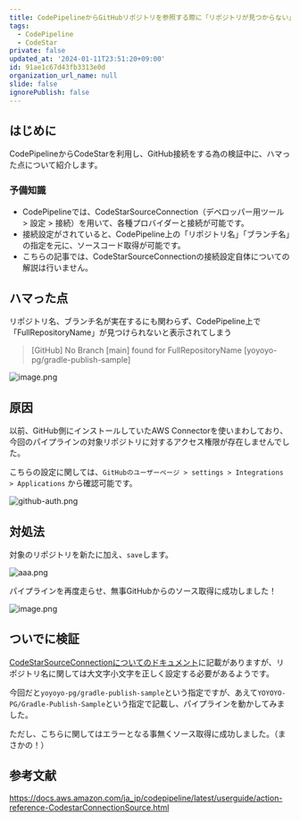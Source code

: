 ```yaml
---
title: CodePipelineからGitHubリポジトリを参照する際に「リポジトリが見つからない」場合のトラブルシューティング
tags:
  - CodePipeline
  - CodeStar
private: false
updated_at: '2024-01-11T23:51:20+09:00'
id: 91ae1c67d43fb3313e0d
organization_url_name: null
slide: false
ignorePublish: false
---
```

## はじめに

CodePipelineからCodeStarを利用し、GitHub接続をする為の検証中に、ハマった点について紹介します。

### 予備知識

- CodePipelineでは、CodeStarSourceConnection（デベロッパー用ツール > 設定 > 接続）を用いて、各種プロバイダーと接続が可能です。
- 接続設定がされていると、CodePipeline上の「リポジトリ名」「ブランチ名」の指定を元に、ソースコード取得が可能です。
- こちらの記事では、CodeStarSourceConnectionの接続設定自体についての解説は行いません。

## ハマった点

リポジトリ名、ブランチ名が実在するにも関わらず、CodePipeline上で「FullRepositoryName」が見つけられないと表示されてしまう

> [GitHub] No Branch [main] found for FullRepositoryName [yoyoyo-pg/gradle-publish-sample]

![image.png](https://qiita-image-store.s3.ap-northeast-1.amazonaws.com/0/411902/e097e735-a328-f052-5d34-58f97e1e2c33.png)

## 原因

以前、GitHub側にインストールしていたAWS Connectorを使いまわしており、今回のパイプラインの対象リポジトリに対するアクセス権限が存在しませんでした。

こちらの設定に関しては、`GitHubのユーザーページ > settings > Integrations > Applications` から確認可能です。

![github-auth.png](https://qiita-image-store.s3.ap-northeast-1.amazonaws.com/0/411902/0a5155bd-b434-839d-0909-413e4f744bae.png)

## 対処法

対象のリポジトリを新たに加え、`save`します。

![aaa.png](https://qiita-image-store.s3.ap-northeast-1.amazonaws.com/0/411902/9759f1e6-f031-5ae0-8f8b-f41d143a8b45.png)

パイプラインを再度走らせ、無事GitHubからのソース取得に成功しました！

![image.png](https://qiita-image-store.s3.ap-northeast-1.amazonaws.com/0/411902/af373688-b309-0c73-45b1-fc73dfe9b237.png)

## ついでに検証

[CodeStarSourceConnectionについてのドキュメント](https://docs.aws.amazon.com/ja_jp/codepipeline/latest/userguide/action-reference-CodestarConnectionSource.html)に記載がありますが、リポジトリ名に関しては大文字小文字を正しく設定する必要があるようです。

今回だと`yoyoyo-pg/gradle-publish-sample`という指定ですが、あえて`YOYOYO-PG/Gradle-Publish-Sample`という指定で記載し、パイプラインを動かしてみました。

ただし、こちらに関してはエラーとなる事無くソース取得に成功しました。（まさかの！）

## 参考文献

<https://docs.aws.amazon.com/ja_jp/codepipeline/latest/userguide/action-reference-CodestarConnectionSource.html>
